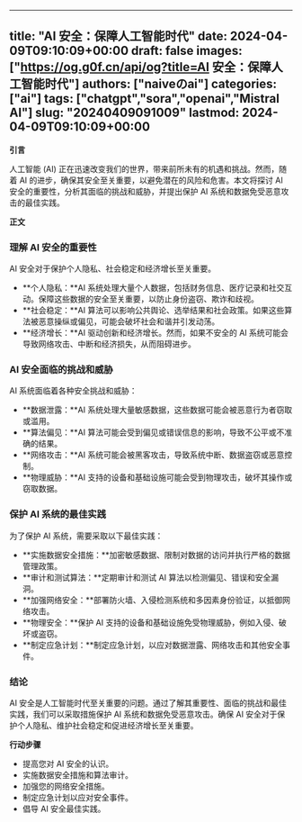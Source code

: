 
---
title: "AI 安全：保障人工智能时代"
date: 2024-04-09T09:10:09+00:00
draft: false
images: ["https://og.g0f.cn/api/og?title=AI 安全：保障人工智能时代"]
authors: ["naiveのai"]
categories: ["ai"]
tags: ["chatgpt","sora","openai","Mistral AI"]
slug: "20240409091009"
lastmod: 2024-04-09T09:10:09+00:00
---
**引言**

人工智能 (AI) 正在迅速改变我们的世界，带来前所未有的机遇和挑战。然而，随着 AI 的进步，确保其安全至关重要，以避免潜在的风险和危害。本文将探讨 AI 安全的重要性，分析其面临的挑战和威胁，并提出保护 AI 系统和数据免受恶意攻击的最佳实践。

**正文**

### 理解 AI 安全的重要性

AI 安全对于保护个人隐私、社会稳定和经济增长至关重要。

* **个人隐私：**AI 系统处理大量个人数据，包括财务信息、医疗记录和社交互动。保障这些数据的安全至关重要，以防止身份盗窃、欺诈和歧视。
* **社会稳定：**AI 算法可以影响公共舆论、选举结果和社会政策。如果这些算法被恶意操纵或偏见，可能会破坏社会和谐并引发动荡。
* **经济增长：**AI 驱动创新和经济增长。然而，如果不安全的 AI 系统可能会导致网络攻击、中断和经济损失，从而阻碍进步。

### AI 安全面临的挑战和威胁

AI 系统面临着各种安全挑战和威胁：

* **数据泄露：**AI 系统处理大量敏感数据，这些数据可能会被恶意行为者窃取或滥用。
* **算法偏见：**AI 算法可能会受到偏见或错误信息的影响，导致不公平或不准确的结果。
* **网络攻击：**AI 系统可能会被黑客攻击，导致系统中断、数据盗窃或恶意控制。
* **物理威胁：**AI 支持的设备和基础设施可能会受到物理攻击，破坏其操作或窃取数据。

### 保护 AI 系统的最佳实践

为了保护 AI 系统，需要采取以下最佳实践：

* **实施数据安全措施：**加密敏感数据、限制对数据的访问并执行严格的数据管理政策。
* **审计和测试算法：**定期审计和测试 AI 算法以检测偏见、错误和安全漏洞。
* **加强网络安全：**部署防火墙、入侵检测系统和多因素身份验证，以抵御网络攻击。
* **物理安全：**保护 AI 支持的设备和基础设施免受物理威胁，例如入侵、破坏或盗窃。
* **制定应急计划：**制定应急计划，以应对数据泄露、网络攻击和其他安全事件。

### 结论

AI 安全是人工智能时代至关重要的问题。通过了解其重要性、面临的挑战和最佳实践，我们可以采取措施保护 AI 系统和数据免受恶意攻击。确保 AI 安全对于保护个人隐私、维护社会稳定和促进经济增长至关重要。

**行动步骤**

* 提高您对 AI 安全的认识。
* 实施数据安全措施和算法审计。
* 加强您的网络安全措施。
* 制定应急计划以应对安全事件。
* 倡导 AI 安全最佳实践。